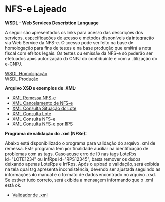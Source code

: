 # NFS-e Lajeado
<b>WSDL - Web Services Description Language</b>
 
  A seguir são apresentados os links para acesso das descrições dos serviços, especificações de acesso e métodos disponíveis da integração via Web Service da NFS-e. O acesso pode ser feito na base de homologação para fins de testes e na base produção que emitirá a nota fiscal com efeitos legais. Os testes ou emissão da NFS-e só poderão ser efetuados após autorização do CNPJ do contribuinte e com a utilização do e-CNPJ.

<a href="http://nfsehml.lajeado.rs.gov.br/thema-nfse/">WSDL Homologação</a><br>
<a href="http://nfse.lajeado.rs.gov.br/thema-nfse/">WSDL Produção</a>

<b>Arquivo XSD e exemplos de .XML: </b>
<ul>
	<li>
		<a href="https://wiki.thema.inf.br/wiki/help/xmlRemessaNfse">XML Remessa NFS-e</a>
	</li>
	<li>
		<a href="https://wiki.thema.inf.br/wiki/help/xmlCancelamento">XML Cancelamento de NFS-e</a>
	</li>
	<li>
		<a href="https://wiki.thema.inf.br/wiki/help/consultarSituacaoLoteRps">XML Consulta Situação do Lote</a>
	</li>
	<li>
		<a href="https://wiki.thema.inf.br/wiki/help/consultarLoteRps">XML Consulta Lote</a>
	</li>
	<li>
		<a href="https://wiki.thema.inf.br/wiki/help/consultarNfse">XML Consulta NFS-e</a>
	</li>
	<li>
		<a href="https://wiki.thema.inf.br/wiki/help/consultarNfsePorRps">XML Consulta NFS-e por RPS</a>
	</li>
</ul>

<b>Programa de validação do .xml (NFSe): </b>

  Abaixo está disponibilizado o programa para validação do arquivo .xml de remessa. Este programa tem por finalidade auxiliar na identificação de problemas com as tags. Caso acuse erro de ID nas tags LoteRps id="LOTE1234" ou InfRps id="RPS12345", basta remover os dados deixando apenas LoteRps e InfRps. Após o upload e validação, será exibida na tela qual tag apresenta inconsistência, devendo ser ajustada seguindo as informações do manual e o formato de dados encontrado no arquivo .xsd. Se estiver tudo correto, será exibida a mensagem informando que o .xml está ok.

<ul>
	<li>
		<a href="https://grp.lajeado.rs.gov.br/erp/acessoexterno/programaAcessoExterno.faces?codigo=670195">Validador de .xml</a>
	</li>
</ul>
